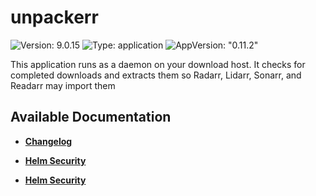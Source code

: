 # unpackerr

![Version: 9.0.15](https://img.shields.io/badge/Version-9.0.15-informational?style=flat-square) ![Type: application](https://img.shields.io/badge/Type-application-informational?style=flat-square) ![AppVersion: "0.11.2"](https://img.shields.io/badge/AppVersion-"0.11.2"-informational?style=flat-square)

This application runs as a daemon on your download host. It checks for completed downloads and extracts them so Radarr, Lidarr, Sonarr, and Readarr may import them

## Available Documentation

- [**Changelog**](CHANGELOG)

- [**Helm Security**](container-security)

- [**Helm Security**](helm-security)

